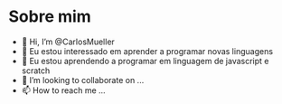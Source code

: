 # Sobre mim
- 👋 Hi, I’m @CarlosMueller
- 👀 Eu estou interessado em aprender a programar novas linguagens 
- 🌱 Eu estou aprendendo a programar em linguagem de javascript e scratch
- 💞️ I’m looking to collaborate on ...
- 📫 How to reach me ...

<!---
CarlosMueller/CarlosMueller is a ✨ special ✨ repository because its `README.md` (this file) appears on your GitHub profile.
You can click the Preview link to take a look at your changes.
--->
